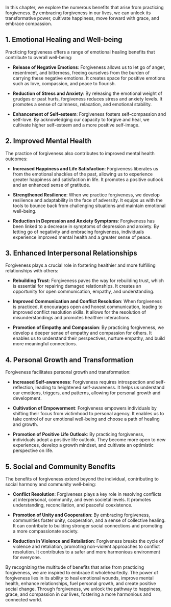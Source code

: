 
In this chapter, we explore the numerous benefits that arise from practicing forgiveness. By embracing forgiveness in our lives, we can unlock its transformative power, cultivate happiness, move forward with grace, and embrace compassion.

**1. Emotional Healing and Well-being**
---------------------------------------

Practicing forgiveness offers a range of emotional healing benefits that contribute to overall well-being:

* **Release of Negative Emotions**: Forgiveness allows us to let go of anger, resentment, and bitterness, freeing ourselves from the burden of carrying these negative emotions. It creates space for positive emotions such as love, compassion, and peace to flourish.

* **Reduction of Stress and Anxiety**: By releasing the emotional weight of grudges or past hurts, forgiveness reduces stress and anxiety levels. It promotes a sense of calmness, relaxation, and emotional stability.

* **Enhancement of Self-esteem**: Forgiveness fosters self-compassion and self-love. By acknowledging our capacity to forgive and heal, we cultivate higher self-esteem and a more positive self-image.

**2. Improved Mental Health**
-----------------------------

The practice of forgiveness also contributes to improved mental health outcomes:

* **Increased Happiness and Life Satisfaction**: Forgiveness liberates us from the emotional shackles of the past, allowing us to experience greater happiness and satisfaction in life. It promotes a positive outlook and an enhanced sense of gratitude.

* **Strengthened Resilience**: When we practice forgiveness, we develop resilience and adaptability in the face of adversity. It equips us with the tools to bounce back from challenging situations and maintain emotional well-being.

* **Reduction in Depression and Anxiety Symptoms**: Forgiveness has been linked to a decrease in symptoms of depression and anxiety. By letting go of negativity and embracing forgiveness, individuals experience improved mental health and a greater sense of peace.

**3. Enhanced Interpersonal Relationships**
-------------------------------------------

Forgiveness plays a crucial role in fostering healthier and more fulfilling relationships with others:

* **Rebuilding Trust**: Forgiveness paves the way for rebuilding trust, which is essential for repairing damaged relationships. It creates an opportunity for open communication, empathy, and understanding.

* **Improved Communication and Conflict Resolution**: When forgiveness is practiced, it encourages open and honest communication, leading to improved conflict resolution skills. It allows for the resolution of misunderstandings and promotes healthier interactions.

* **Promotion of Empathy and Compassion**: By practicing forgiveness, we develop a deeper sense of empathy and compassion for others. It enables us to understand their perspectives, nurture empathy, and build more meaningful connections.

**4. Personal Growth and Transformation**
-----------------------------------------

Forgiveness facilitates personal growth and transformation:

* **Increased Self-awareness**: Forgiveness requires introspection and self-reflection, leading to heightened self-awareness. It helps us understand our emotions, triggers, and patterns, allowing for personal growth and development.

* **Cultivation of Empowerment**: Forgiveness empowers individuals by shifting their focus from victimhood to personal agency. It enables us to take control of our emotional well-being and choose a path of healing and growth.

* **Promotion of Positive Life Outlook**: By practicing forgiveness, individuals adopt a positive life outlook. They become more open to new experiences, develop a growth mindset, and cultivate an optimistic perspective on life.

**5. Social and Community Benefits**
------------------------------------

The benefits of forgiveness extend beyond the individual, contributing to social harmony and community well-being:

* **Conflict Resolution**: Forgiveness plays a key role in resolving conflicts at interpersonal, community, and even societal levels. It promotes understanding, reconciliation, and peaceful coexistence.

* **Promotion of Unity and Cooperation**: By embracing forgiveness, communities foster unity, cooperation, and a sense of collective healing. It can contribute to building stronger social connections and promoting a more compassionate society.

* **Reduction in Violence and Retaliation**: Forgiveness breaks the cycle of violence and retaliation, promoting non-violent approaches to conflict resolution. It contributes to a safer and more harmonious environment for everyone.

By recognizing the multitude of benefits that arise from practicing forgiveness, we are inspired to embrace it wholeheartedly. The power of forgiveness lies in its ability to heal emotional wounds, improve mental health, enhance relationships, fuel personal growth, and create positive social change. Through forgiveness, we unlock the pathway to happiness, grace, and compassion in our lives, fostering a more harmonious and connected world.
